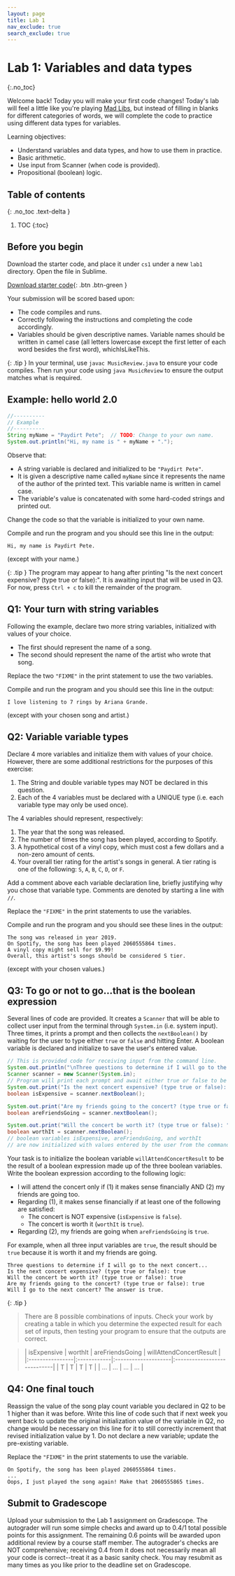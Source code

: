 ```yaml
---
layout: page
title: Lab 1
nav_exclude: true
search_exclude: true
---
```


# Lab 1: Variables and data types
{:.no_toc}

Welcome back! Today you will make your first code changes!
Today's lab will feel a little like you're playing [Mad Libs](https://en.wikipedia.org/wiki/Mad_Libs),
but instead of filling in blanks for different categories of words,
we will complete the code to practice using different data types for variables.

Learning objectives:
- Understand variables and data types, and how to use them in practice.
- Basic arithmetic.
- Use input from Scanner (when code is provided).
- Propositional (boolean) logic.

## Table of contents
{: .no_toc .text-delta }

1. TOC
{:toc}

## Before you begin

Download the starter code, and place it under `cs1` under a new `lab1` directory. Open the file in Sublime.

[Download starter code](MusicReview.java){: .btn .btn-green }

Your submission will be scored based upon:
- The code compiles and runs.
- Correctly following the instructions and completing the code accordingly.
- Variables should be given descriptive names. Variable names should be written in camel case (all letters lowercase except the first letter of each word besides the first word), whichIsLikeThis.

{: .tip }
In your terminal, use `javac MusicReview.java` to ensure your code compiles. Then run your code using `java MusicReview` to ensure the output matches what is required.

## Example: hello world 2.0

```java
//----------
// Example
//----------
String myName = "Paydirt Pete";  // TODO: Change to your own name.
System.out.println("Hi, my name is " + myName + ".");
```

Observe that:
- A string variable is declared and initialized to be `"Paydirt Pete"`.
- It is given a descriptive name called `myName` since it represents the name of the author of the printed text. This variable name is written in camel case.
- The variable's value is concatenated with some hard-coded strings and printed out.

Change the code so that the variable is initialized to your own name.

Compile and run the program and you should see this line in the output:
```text
Hi, my name is Paydirt Pete.
```
(except with your name.)

{: .tip }
The program may appear to hang after printing "Is the next concert expensive? (type true or false):". It is awaiting input that will be used in Q3. For now, press `Ctrl + c` to kill the remainder of the program.

## Q1: Your turn with string variables

Following the example, declare two more string variables, initialized with values of your choice.
- The first should represent the name of a song.
- The second should represent the name of the artist who wrote that song.

Replace the two `"FIXME"` in the print statement to use the two variables.

Compile and run the program and you should see this line in the output:
```text
I love listening to 7 rings by Ariana Grande.
```
(except with your chosen song and artist.)

## Q2: Variable variable types

Declare 4 more variables and initialize them with values of your choice. However, there are some additional
restrictions for the purposes of this exercise:
1. The String and double variable types may NOT be declared in this question.
2. Each of the 4 variables must be declared with a UNIQUE type (i.e. each variable type may only be used once).

The 4 variables should represent, respectively:
1. The year that the song was released.
2. The number of times the song has been played, according to Spotify.
3. A hypothetical cost of a vinyl copy, which must cost a few dollars and a non-zero amount of cents.
4. Your overall tier rating for the artist's songs in general. A tier rating is one of the following: `S`, `A`, `B`, `C`, `D`, or `F`.

Add a comment above each variable declaration line, briefly justifying why you chose that variable type.
Comments are denoted by starting a line with `//`.

Replace the `"FIXME"` in the print statements to use the variables.

Compile and run the program and you should see these lines in the output:
```text
The song was released in year 2019.
On Spotify, the song has been played 2060555864 times.
A vinyl copy might sell for $9.99!
Overall, this artist's songs should be considered S tier.
```
(except with your chosen values.)

## Q3: To go or not to go...that is the boolean expression

Several lines of code are provided. It creates a `Scanner` that will be able to collect
user input from the terminal through `System.in` (i.e. system input). Three times, it prints
a prompt and then collects the `nextBoolean()` by waiting for the user to type either `true` or `false` and hitting Enter.
A boolean variable is declared and initialize to save the user's entered value.

```java
// This is provided code for receiving input from the command line.
System.out.println("\nThree questions to determine if I will go to the next concert...");
Scanner scanner = new Scanner(System.in);
// Program will print each prompt and await either true or false to be entered by the user.
System.out.print("Is the next concert expensive? (type true or false): ");
boolean isExpensive = scanner.nextBoolean();

System.out.print("Are my friends going to the concert? (type true or false): ");
boolean areFriendsGoing = scanner.nextBoolean();

System.out.print("Will the concert be worth it? (type true or false): ");
boolean worthIt = scanner.nextBoolean();
// boolean variables isExpensive, areFriendsGoing, and worthIt
// are now initialized with values entered by the user from the command line.
```

Your task is to initialize the boolean variable `willAttendConcertResult`
to be the result of a boolean expression made up of the three boolean variables.
Write the boolean expression according to the following logic:
- I will attend the concert only if (1) it makes sense financially AND (2) my friends are going too.
- Regarding (1), it makes sense financially if at least one of the following are satisfied:
    - The concert is NOT expensive (`isExpensive` is `false`).
    - The concert is worth it (`worthIt` is `true`).
- Regarding (2), my friends are going when `areFriendsGoing` is `true`.

For example, when all three input variables are `true`, the result should be `true` because it is worth it and my friends are going.
```text
Three questions to determine if I will go to the next concert...
Is the next concert expensive? (type true or false): true
Will the concert be worth it? (type true or false): true
Are my friends going to the concert? (type true or false): true
Will I go to the next concert? The answer is true.
```

{: .tip }
> There are 8 possible combinations of inputs. Check your work by creating a table in which you determine the expected result for each set of inputs, then testing your program to ensure that the outputs are correct.

> | isExpensive     | worthIt     | areFriendsGoing     | willAttendConcertResult     |
|:----------------|:------------|:--------------------|:----------------------------|
| T               | T           | T                   | T                           |
| ...             | ...         | ...                 | ...                         |

## Q4: One final touch

Reassign the value of the song play count variable you declared in Q2 to be 1 higher than it was before.
Write this line of code such that if next week you went back to update the original initialization value of the variable in Q2, no change would be necessary on this line for it to still correctly increment that revised initialization value by 1.
Do not declare a new variable; update the pre-existing variable.

Replace the `"FIXME"` in the print statements to use the variable.

```text
On Spotify, the song has been played 2060555864 times.
...
Oops, I just played the song again! Make that 2060555865 times.
```

## Submit to Gradescope

Upload your submission to the Lab 1 assignment on Gradescope. The autograder will run some simple checks and award up to 0.4/1 total possible points for this assignment. The remaining 0.6 points will be awarded upon additional review by a course staff member. The autograder's checks are NOT comprehensive; receiving 0.4 from it does not necessarily mean all your code is correct--treat it as a basic sanity check. You may resubmit as many times as you like prior to the deadline set on Gradescope.
